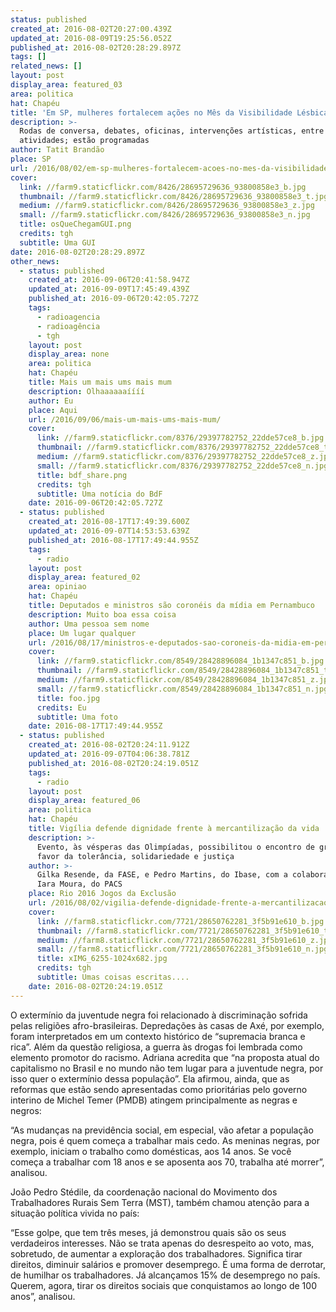 ```yaml
---
status: published
created_at: 2016-08-02T20:27:00.439Z
updated_at: 2016-08-09T19:25:56.052Z
published_at: 2016-08-02T20:28:29.897Z
tags: []
related_news: []
layout: post
display_area: featured_03
area: politica
hat: Chapéu
title: 'Em SP, mulheres fortalecem ações no Mês da Visibilidade Lésbica'
description: >-
  Rodas de conversa, debates, oficinas, intervenções artísticas, entre outras
  atividades; estão programadas
author: Tatit Brandão
place: SP
url: /2016/08/02/em-sp-mulheres-fortalecem-acoes-no-mes-da-visibilidade-lesbica/
cover:
  link: //farm9.staticflickr.com/8426/28695729636_93800858e3_b.jpg
  thumbnail: //farm9.staticflickr.com/8426/28695729636_93800858e3_t.jpg
  medium: //farm9.staticflickr.com/8426/28695729636_93800858e3_z.jpg
  small: //farm9.staticflickr.com/8426/28695729636_93800858e3_n.jpg
  title: osQueChegamGUI.png
  credits: tgh
  subtitle: Uma GUI
date: 2016-08-02T20:28:29.897Z
other_news:
  - status: published
    created_at: 2016-09-06T20:41:58.947Z
    updated_at: 2016-09-09T17:45:49.439Z
    published_at: 2016-09-06T20:42:05.727Z
    tags:
      - radioagencia
      - radioagência
      - tgh
    layout: post
    display_area: none
    area: politica
    hat: Chapéu
    title: Mais um mais ums mais mum
    description: Olhaaaaaaíííí
    author: Eu
    place: Aqui
    url: /2016/09/06/mais-um-mais-ums-mais-mum/
    cover:
      link: //farm9.staticflickr.com/8376/29397782752_22dde57ce8_b.jpg
      thumbnail: //farm9.staticflickr.com/8376/29397782752_22dde57ce8_t.jpg
      medium: //farm9.staticflickr.com/8376/29397782752_22dde57ce8_z.jpg
      small: //farm9.staticflickr.com/8376/29397782752_22dde57ce8_n.jpg
      title: bdf_share.png
      credits: tgh
      subtitle: Uma notícia do BdF
    date: 2016-09-06T20:42:05.727Z
  - status: published
    created_at: 2016-08-17T17:49:39.600Z
    updated_at: 2016-09-07T14:53:53.639Z
    published_at: 2016-08-17T17:49:44.955Z
    tags:
      - radio
    layout: post
    display_area: featured_02
    area: opiniao
    hat: Chapéu
    title: Deputados e ministros são coronéis da mídia em Pernambuco
    description: Muito boa essa coisa
    author: Uma pessoa sem nome
    place: Um lugar qualquer
    url: /2016/08/17/ministros-e-deputados-sao-coroneis-da-midia-em-pernambuco/
    cover:
      link: //farm9.staticflickr.com/8549/28428896084_1b1347c851_b.jpg
      thumbnail: //farm9.staticflickr.com/8549/28428896084_1b1347c851_t.jpg
      medium: //farm9.staticflickr.com/8549/28428896084_1b1347c851_z.jpg
      small: //farm9.staticflickr.com/8549/28428896084_1b1347c851_n.jpg
      title: foo.jpg
      credits: Eu
      subtitle: Uma foto
    date: 2016-08-17T17:49:44.955Z
  - status: published
    created_at: 2016-08-02T20:24:11.912Z
    updated_at: 2016-09-07T04:06:38.781Z
    published_at: 2016-08-02T20:24:19.051Z
    tags:
      - radio
    layout: post
    display_area: featured_06
    area: politica
    hat: Chapéu
    title: Vigília defende dignidade frente à mercantilização da vida
    description: >-
      Evento, às vésperas das Olimpíadas, possibilitou o encontro de grupos em
      favor da tolerância, solidariedade e justiça
    author: >-
      Gilka Resende, da FASE, e Pedro Martins, do Ibase, com a colaboração de
      Iara Moura, do PACS
    place: Rio 2016 Jogos da Exclusão
    url: /2016/08/02/vigilia-defende-dignidade-frente-a-mercantilizacao-da-vida/
    cover:
      link: //farm8.staticflickr.com/7721/28650762281_3f5b91e610_b.jpg
      thumbnail: //farm8.staticflickr.com/7721/28650762281_3f5b91e610_t.jpg
      medium: //farm8.staticflickr.com/7721/28650762281_3f5b91e610_z.jpg
      small: //farm8.staticflickr.com/7721/28650762281_3f5b91e610_n.jpg
      title: xIMG_6255-1024x682.jpg
      credits: tgh
      subtitle: Umas coisas escritas....
    date: 2016-08-02T20:24:19.051Z
---
```

<p>O exterm&iacute;nio da juventude negra foi relacionado &agrave; discrimina&ccedil;&atilde;o sofrida pelas religi&otilde;es afro-brasileiras. Depreda&ccedil;&otilde;es &agrave;s casas de Ax&eacute;, por exemplo, foram interpretados em um contexto hist&oacute;rico de &ldquo;supremacia branca e rica&rdquo;. Al&eacute;m da quest&atilde;o religiosa, a guerra &agrave;s drogas foi lembrada como elemento promotor do racismo. Adriana acredita que &ldquo;na proposta atual do capitalismo no Brasil e no mundo n&atilde;o tem lugar para a juventude negra, por isso quer o exterm&iacute;nio dessa popula&ccedil;&atilde;o&rdquo;. Ela afirmou, ainda, que as reformas que est&atilde;o sendo apresentadas como priorit&aacute;rias pelo governo interino de Michel Temer (PMDB) atingem principalmente as negras e negros:</p>

<p>&ldquo;As mudan&ccedil;as na previd&ecirc;ncia social, em especial, v&atilde;o afetar a popula&ccedil;&atilde;o negra, pois &eacute; quem come&ccedil;a a trabalhar mais cedo. As meninas negras, por exemplo, iniciam o trabalho como dom&eacute;sticas, aos 14 anos. Se voc&ecirc; come&ccedil;a a trabalhar com 18 anos e se aposenta aos 70, trabalha at&eacute; morrer&rdquo;, analisou.</p>

<p>Jo&atilde;o Pedro St&eacute;dile, da coordena&ccedil;&atilde;o nacional do Movimento dos Trabalhadores Rurais Sem Terra (MST), tamb&eacute;m chamou aten&ccedil;&atilde;o para a situa&ccedil;&atilde;o pol&iacute;tica vivida no pa&iacute;s:</p>

<p>&ldquo;Esse golpe, que tem tr&ecirc;s meses, j&aacute; demonstrou quais s&atilde;o os seus verdadeiros interesses. N&atilde;o se trata apenas do desrespeito ao voto, mas, sobretudo, de aumentar a explora&ccedil;&atilde;o dos trabalhadores. Significa tirar direitos, diminuir sal&aacute;rios e promover desemprego. &Eacute; uma forma de derrotar, de humilhar os trabalhadores. J&aacute; alcan&ccedil;amos 15% de desemprego no pa&iacute;s. Querem, agora, tirar os direitos sociais que conquistamos ao longo de 100 anos&rdquo;, analisou.</p>

